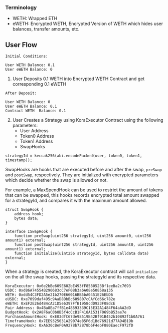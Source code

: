 ### Terminology

- WETH: Wrapped ETH
- eWETH: Encrypted WETH, Encrypted Version of WETH which hides user balances, transfer amounts, etc.

## User Flow

```
Initial Conditions:

User WETH Balance: 0.1
User eWETH Balance: 0
```

1. User Deposits 0.1 WETH into Encrypted WETH Contract and get corresponding 0.1 eWETH

```
After Deposit:

User WETH Balance: 0
User eWETH Balance: 0.1
Contract WETH  Balance: 0.1
```

2. User Creates a Strategy using KoraExecutor Contract using the following parameters:
   - User Address
   - Token0 Address
   - Token1 Address
   - SwapHooks

```solidity
strategyId = keccak256(abi.encodePacked(user, token0, token1, timestamp));
```

SwapHooks are hooks that are executed before and after the swap, `preSwap` and `postSwap`, respectively. They are initialized with encrypted parameters which decide whether the swap is allowed or not.

For example, a MaxSpendHook can be used to restrict the amount of tokens that can be swapped, this hooks records encrypted total amount swapped for a strategyId, and compares it with the maximum amount allowed.

```solidity
struct SwapHook {
    address hook;
    bytes data;
}

interface ISwapHook {
    function preSwap(uint256 strategyId, uint256 amount0, uint256 amount1) external;
    function postSwap(uint256 strategyId, uint256 amount0, uint256 amount1) external;
    function initialize(uint256 strategyId, bytes calldata data) external;
}
```

When a strategy is created, the KoraExecutor contract will call `initialize` on the all the swap hooks, passing the strategyId and its respective data.


```
KoraExecutor: 0x6e2bBe609E602bE493fF8580523Bf1eeBa2c7693
USDC: 0xd86A74554B290683cC7eF08b3abA08e50858a135
WETH: 0xdd54C3FD2A5e21b270E66016BB5bA0451E26EbD6
eUSDC: 0xe7099daf495c9AaD8DbBc609807cCAfCd66c782e
eWETH: 0xEF2E26d484cA21D5e6397FfB1958cdD923F08dcE
Pair Address: 0x4Ba8Ea7ffB1e48593339C15E32A1484F64aAA2dD
BudgetHook: 0x2A8F6aC0b8B5f4cCcB1F418A1531F069bB53ae7e
PurchaseAmountHook: 0xE03dfC67de98519B42Bf91B452b10B92f1b0A761
TimeframeHook: 0x7EE9325031A29074e85F6d1Bd76921d77A94B19b
FrequencyHook: 0xA630cBeF0A9278b72878b6F4ebF880EaecF972fD
```
